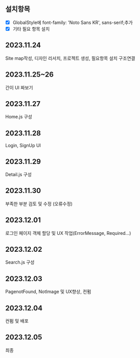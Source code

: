 ## 설치항목

- [x] GlobalStyle에 font-family: 'Noto Sans KR', sans-serif;추가
- [x] 기타 필요 항목 설치

## 2023.11.24

Site map작성, 디자인 리서치, 프로젝트 생성, 필요항목 설치
구조연결

## 2023.11.25~26

간이 UI 짜보기

## 2023.11.27

Home.js 구성

## 2023.11.28

Login, SignUp UI

## 2023.11.29

Detail.js 구성

## 2023.11.30

부족한 부분 검토 및 수정 (오류수정)

## 2023.12.01

로그인 페이지 객체 할당 및 UX 작업(ErrorMessage, Required...)

## 2023.12.02

Search.js 구성

## 2023.12.03

PagenotFound, NotImage 및 UX향상, 컨펌

## 2023.12.04

컨펌 및 배포

## 2023.12.05

최종
